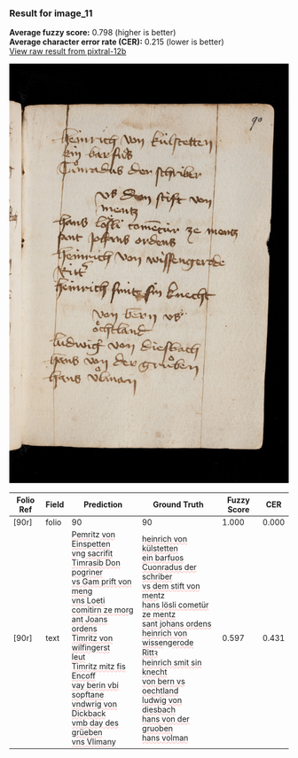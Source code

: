 ### Result for image_11
**Average fuzzy score:** 0.798 (higher is better)<br>**Average character error rate (CER):** 0.215 (lower is better)<br>[View raw result from pixtral-12b](https://github.com/RISE-UNIBAS/humanities_data_benchmark/blob/main/results/2025-10-24/T0297/request_T0297_image_11.json)

<img src="https://github.com/RISE-UNIBAS/humanities_data_benchmark/blob/main/benchmarks/medieval_manuscripts/images/image_11.jpg?raw=true" alt="image_11" width="800px">

<style>
.diff { text-decoration: underline; text-decoration-color: #ffcccc; text-decoration-style: wavy; }
</style>

| Folio Ref | Field | Prediction | Ground Truth | Fuzzy Score | CER |
|-----------|-------|------------|--------------|-------------|-----|
| [90r] | folio | 90 | 90 | 1.000 | 0.000 |
| [90r] | text | <span class="diff">Pemri</span>tz<span class="diff"> von Einspetten<br>v</span>ng<span class="diff"> sacrifit<br>Timrasib Don po</span>g<span class="diff">riner<br>vs Gam prift von<br>men</span>g<span class="diff"><br>vns Loeti comitirn ze morg<br>ant Joans ordens<br>Timritz von wilfingerst<br>leut<br>Timritz mitz fis Encoff<br>vay berin vbi<br>sopftane<br>vndwrig von Dickback<br>vmb day des grüeben<br>vns Vlimany</span> | <span class="diff">heinrich von külstetten<br> ein barfuos<br> Cuonradus der schriber<br> vs dem stift von<br> men</span>tz<span class="diff"><br> hans lösli cometür ze mentz<br> sant johans ordens<br> heinrich von wisse</span>ng<span class="diff">erode<br> Rittꝛ <br> heinrich smit sin knecht<br> von bern vs oechtland<br> ludwi</span>g<span class="diff"> von diesbach<br> hans von der </span>g<span class="diff">ruoben<br> hans volman</span> | 0.597 | 0.431 |
